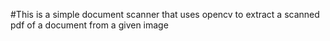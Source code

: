 #This is a simple document scanner that uses opencv to extract a scanned pdf of a document from a given image
